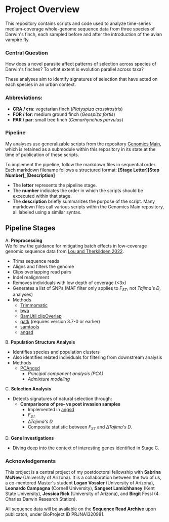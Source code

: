 # Project Overview
This repository contains scripts and code used to analyze time-series medium-coverage whole-genome sequence data from three species of Darwin's finch, each sampled before and after the introduction of the avian vampire fly.

### Central Question
How does a novel parasite affect patterns of selection across species of Darwin's finches?
To what extent is evolution parallel across taxa?

These analyses aim to identify signatures of selection that have acted on each species in an urban context. 

### Abbreviations:
   - **CRA / cra**: vegetarian finch (*Platyspiza crassirostris*)
   - **FOR / for**: medium ground finch (*Geospiza fortis*)
   - **PAR / par**: small tree finch (*Camarhynchus parvulus*)

### Pipeline
My analyses use generalizable scripts from the repository [Genomics Main](https://github.com/dannyjackson/Genomics-Main), which is retained as a submodule within this repository in its state at the time of publication of these scripts.

To implement the pipeline, follow the markdown files in sequential order. Each markdown filename follows a structured format:
**[Stage Letter][Step Number]_[Description]**
   - The **letter** represents the pipeline stage.
   - The **number** indicates the order in which the scripts should be excecuted within that stage.
   - The **description** briefly summarizes the purpose of the script.
Many markdown files call various scripts within the Genomics Main repository, all labeled using a similar syntax.

## Pipeline Stages

A. **Preprocessing**  
We follow the guidance for mitigating batch effects in low-coverage genomic sequence data from [Lou and Therkildsen 2022](https://doi.org/10.1111/1755-0998.13559).
   - Trims sequence reads
   - Aligns and filters the genome
   - Clips overlapping read pairs
   - Indel realignment
   - Removes individuals with low depth of coverage (<3x)
   - Generates a list of SNPs (MAF filter only applies to *F<sub>ST</sub>*, not *Tajima's D*, analyses)
   - Methods
      - [Trimmomatic](https://github.com/timflutre/trimmomatic)
      - [bwa](https://github.com/lh3/bwa)
      - [BamUtil clipOverlap](https://genome.sph.umich.edu/wiki/BamUtil:_clipOverlap)
      - [gatk](https://gatk.broadinstitute.org/hc/en-us) (requires version 3.7-0 or earlier)
      - [samtools](https://www.htslib.org/)
      - [angsd](https://www.popgen.dk/angsd/)


B. **Population Structure Analysis**  
   - Identifies species and population clusters
   - Also identifies related individuals for filtering from downstream analysis
   - Methods
      - [PCAngsd](https://github.com/Rosemeis/pcangsd/)
         - *Principal component analysis (PCA)*
         - *Admixture modeling*

C. **Selection Analysis**  
   - Detects signatures of natural selection through:
     - **Comparisons of pre- vs post invasion samples** 
       - Implemented in [angsd](https://www.popgen.dk/angsd/)
       - *F<sub>ST</sub>*
       - *∆Tajima's D*
       - Composite statistic between  *F<sub>ST</sub>* and *∆Tajima's D*.
  
D. **Gene Investigations**  
   - Diving deep into the context of interesting genes identified in Stage C.
     


### Acknowledgements
This project is a central project of my postdoctoral fellowship with **Sabrina McNew** (University of Arizona). It is a collaboration between the two of us, a co-mentored Master's student **Logan Vossler** (University of Arizona), **Leonardo Campagna** (Cornell University), **Sangeet Lamichhaney** (Kent State University), **Jessica Rick** (University of Arizona), and **Birgit** Fessl (4.	Charles Darwin Research Station).


All sequence data will be available on the **Sequence Read Archive** upon publicaton, under BioProject ID PRJNA1320981.

